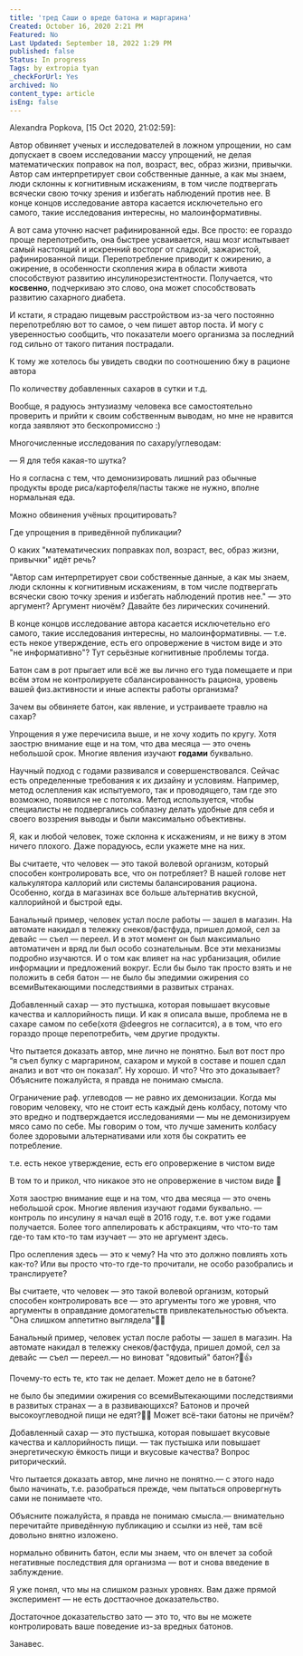 ```yaml
---
title: 'тред Саши о вреде батона и маргарина'
Created: October 16, 2020 2:21 PM
Featured: No
Last Updated: September 18, 2022 1:29 PM
published: false
Status: In progress
Tags: by extropia tyan
_checkForUrl: Yes
archived: No
content_type: article
isEng: false
---
```


Alexandra Popkova, [15 Oct 2020, 21:02:59]:

Автор обвиняет ученых и исследователей в ложном упрощении, но сам допускает в своем исследовании массу упрощений, не делая математических поправок на пол, возраст, вес, образ жизни, привычки. Автор сам интерпретирует свои собственные данные, а как мы знаем, люди склонны к когнитивным искажениям, в том числе подтвергать всячески свою точку зрения и избегать наблюдений против нее. В конце концов исследование автора касается исключетельно его самого, такие исследования интересны, но малоинформативны.

А вот сама уточню насчет рафинированной еды. Все просто: ее гораздо проще перепотребить, она быстрее усваивается, наш мозг испытывает самый настоящий и искренний восторг от сладкой, зажаристой, рафинированной пищи. Перепотребление приводит к ожирению, а ожирение, в особенности скопления жира в области живота способствуют развитию инсулинорезистентности. Получается, что **косвенно**, подчеркиваю это слово, она может способствовать развитию сахарного диабета.

И кстати, я страдаю пищевым расстройством из-за чего постоянно перепотребляю вот то самое, о чем пишет автор поста. И могу с уверенностью сообщить, что показатели моего организма за последний год сильно от такого питания пострадали.

К тому же хотелось бы увидеть сводки по соотношению бжу в рационе автора

По количеству добавленных сахаров в сутки и т.д.

Вообще, я радуюсь энтузиазму человека все самостоятельно проверить и прийти к своим собственным выводам, но мне не нравится когда заявляют это бескопромиссно :)

Многочисленные исследования по сахару/углеводам:

— Я для тебя какая-то шутка?

Но я согласна с тем, что демонизировать лишний раз обычные продукты вроде риса/картофеля/пасты также не нужно, вполне нормальная еда.

Можно обвинения учёных процитировать?

Где упрощения в приведённой публикации?

О каких "математических поправках пол, возраст, вес, образ жизни, привычки" идёт речь?

"Автор сам интерпретирует свои собственные данные, а как мы знаем, люди склонны к когнитивным искажениям, в том числе подтвергать всячески свою точку зрения и избегать наблюдений против нее." — это аргумент? Аргумент ниочём? Давайте без лирических сочинений.

В конце концов исследование автора касается исключетельно его самого, такие исследования интересны, но малоинформативны. — т.е. есть некое утверждение, есть его опровержение в чистом виде и это "не информативно"? Тут серьёзные когнитивные проблемы тогда.

Батон сам в рот прыгает или всё же вы лично его туда помещаете и при всём этом не контролируете сбалансированность рациона, уровень вашей физ.активности и иные аспекты работы организма?

Зачем вы обвиняете батон, как явление, и устраиваете травлю на сахар?

Упрощения я уже перечисила выше, и не хочу ходить по кругу. Хотя заострю внимание еще и на том, что два месяца — это очень небольшой срок. Многие явления изучают **годами** буквально.

Научный подход с годами развивался и совершенствовался. Сейчас есть определенные требования к их дизайну и условиям. Например, метод ослепления как испытуемого, так и проводящего, там где это возможно, появился не с потолка. Метод используется, чтобы специалисты не подвергались соблазну делать удобные для себя и своего воззрения выводы и были максимально объективны.

Я, как и любой человек, тоже склонна к искажениям, и не вижу в этом ничего плохого. Даже порадуюсь, если укажете мне на них.

Вы считаете, что человек — это такой волевой организм, который способен контролировать все, что он потребляет? В нашей голове нет калькулятора каллорий или системы балансирования рациона. Особенно, когда в магазинах все больше альтернатив вкусной, каллорийной и быстрой еды.

Банальный пример, человек устал после работы — зашел в магазин. На автомате накидал в тележку снеков/фастфуда, пришел домой, сел за девайс — съел — переел. И в этот момент он был максимально автоматичен и вряд ли был особо сознательным. Все эти механизмы подробно изучаются. И о том как влияет на нас урбанизация, обилие информации и предложений вокруг. Если бы было так просто взять и не положить в себя батон — не было бы эпедимии ожирения со всемиВытекающими последствиями в развитых странах.

Добавленный сахар — это пустышка, которая повышает вкусовые качества и каллорийность пищи. И как я описала выше, проблема не в сахаре самом по себе(хотя @deegros не согласится), а в том, что его гораздо проще перепотребить, чем другие продукты.

Что пытается доказать автор, мне лично не понятно. Был вот пост про “я съел булку с маргарином, сахаром и мукой в составе и пошел сдал анализ и вот что он показал”. Ну хорошо. И что? Что это доказывает? Объясните пожалуйста, я правда не понимаю смысла.

Ограничение раф. углеводов — не равно их демонизации. Когда мы говорим человеку, что не стоит есть каждый день колбасу, потому что это вредно и подтверждается исследованиями — мы не демонизируем мясо само по себе. Мы говорим о том, что лучше заменить колбасу более здоровыми альтернативами или хотя бы сократить ее потребление.

т.е. есть некое утверждение, есть его опровержение в чистом виде

В том то и прикол, что никакое это не опровержение в чистом виде 🙈

Хотя заострю внимание еще и на том, что два месяца — это очень небольшой срок. Многие явления изучают годами буквально. — контроль по инсулину я начал ещё в 2016 году, т.е. вот уже годами получается. Более того аппелировать к абстракциям, что что-то там где-то там кто-то там изучает — это не аргумент здесь.

Про ослепления здесь — это к чему? На что это должно повлиять хоть как-то? Или вы просто что-то где-то прочитали, не особо разобрались и транслируете?

Вы считаете, что человек — это такой волевой организм, который способен контролировать все — это аргументы того же уровня, что аргументы в оправдание домогательств привлекательностью объекта. "Она слишком аппетитно выглядела"🤷‍♂️

Банальный пример, человек устал после работы — зашел в магазин. На автомате накидал в тележку снеков/фастфуда, пришел домой, сел за девайс — съел — переел.— но виноват "ядовитый" батон?👏👍

Почему-то есть те, кто так не делает. Может дело не в батоне?

не было бы эпедимии ожирения со всемиВытекающими последствиями в развитых странах — а в развивающихся? Батонов и прочей высокоуглеводной пищи не едят?🤷‍♂️ Может всё-таки батоны не причём?

Добавленный сахар — это пустышка, которая повышает вкусовые качества и каллорийность пищи. — так пустышка или повышает энергетическую ёмкость пищи и вкусовые качества? Вопрос риторический.

Что пытается доказать автор, мне лично не понятно.— с этого надо было начинать, т.е. разобраться прежде, чем пытаться опровергнуть сами не понимаете что.

Объясните пожалуйста, я правда не понимаю смысла.— внимательно перечитайте приведённую публикацию и ссылки из неё, там всё довольно внятно изложено.

нормально обвинить батон, если мы знаем, что он влечет за собой негативные последствия для организма — вот и снова введение в заблуждение.

Я уже понял, что мы на слишком разных уровнях. Вам даже прямой эксперимент — не есть досттаочное доказательство.

Достаточное доказательство зато — это то, что вы не можете контролировать ваше поведение из-за вредных батонов.

Занавес.